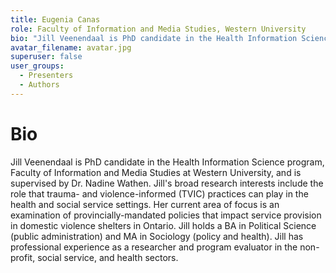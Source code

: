 ```yaml
---
title: Eugenia Canas
role: Faculty of Information and Media Studies, Western University
bio: "Jill Veenendaal is PhD candidate in the Health Information Science program, Faculty of Information and Media Studies at Western University, and is supervised by Dr. Nadine Wathen. Jill's broad research interests include the role that trauma- and violence-informed (TVIC) practices can play in the health and social service settings. Her current area of focus is an examination of provincially-mandated policies that impact service provision in domestic violence shelters in Ontario. Jill holds a BA in Political Science (public administration) and MA in Sociology (policy and health). Jill has professional experience as a researcher and program evaluator in the non-profit, social service, and health sectors."
avatar_filename: avatar.jpg
superuser: false
user_groups:
  - Presenters
  - Authors
---
```

# Bio
Jill Veenendaal is PhD candidate in the Health Information Science program, Faculty of Information and Media Studies at Western University, and is supervised by Dr. Nadine Wathen. Jill's broad research interests include the role that trauma- and violence-informed (TVIC) practices can play in the health and social service settings. Her current area of focus is an examination of provincially-mandated policies that impact service provision in domestic violence shelters in Ontario. Jill holds a BA in Political Science (public administration) and MA in Sociology (policy and health). Jill has professional experience as a researcher and program evaluator in the non-profit, social service, and health sectors.